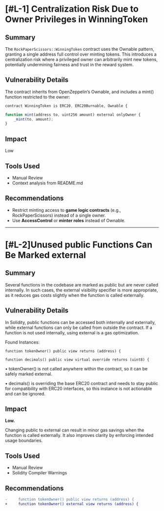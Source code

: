 # [#L-1] Centralization Risk Due to Owner Privileges in WinningToken

## Summary

The `RockPaperScissors::WinningToken` contract uses the Ownable pattern, granting a single address full control over minting tokens. This introduces a centralization risk where a privileged owner can arbitrarily mint new tokens, potentially undermining fairness and trust in the reward system.

## Vulnerability Details

The contract inherits from OpenZeppelin’s Ownable, and includes a mint() function restricted to the owner:

```javascript
contract WinningToken is ERC20, ERC20Burnable, Ownable {
```

```JavaScript
function mint(address to, uint256 amount) external onlyOwner {
    _mint(to, amount);
}
```

## Impact

Low

## Tools Used

* Manual Review
* Context analysis from README.md

## Recommendations

* Restrict minting access to **game logic contracts** (e.g., RockPaperScissors) instead of a single owner.
* Use **AccessControl** or **minter roles** instead of Ownable.


---


# [#L-2]Unused public Functions Can Be Marked external

## Summary

Several functions in the codebase are marked as public but are never called internally. In such cases, the external visibility specifier is more appropriate, as it reduces gas costs slightly when the function is called externally.

## Vulnerability Details

In Solidity, public functions can be accessed both internally and externally, while external functions can only be called from outside the contract. If a function is not used internally, using external is a gas optimization.

Found Instances:

```solidity
function tokenOwner() public view returns (address) {
```

```solidity
function decimals() public view virtual override returns (uint8) {
```

•	tokenOwner() is not called anywhere within the contract, so it can be safely marked external.

•	decimals() is overriding the base ERC20 contract and needs to stay public for compatibility with ERC20 interfaces, so this instance is not actionable and can be ignored.

## Impact

**Low.**

&#x20;

Changing public to external can result in minor gas savings when the function is called externally. It also improves clarity by enforcing intended usage boundaries.

## Tools Used

* Manual Review
* Solidity Compiler Warnings

## Recommendations

```diff
-     function tokenOwner() public view returns (address) {
+     function tokenOwner() external view returns (address) {

```

